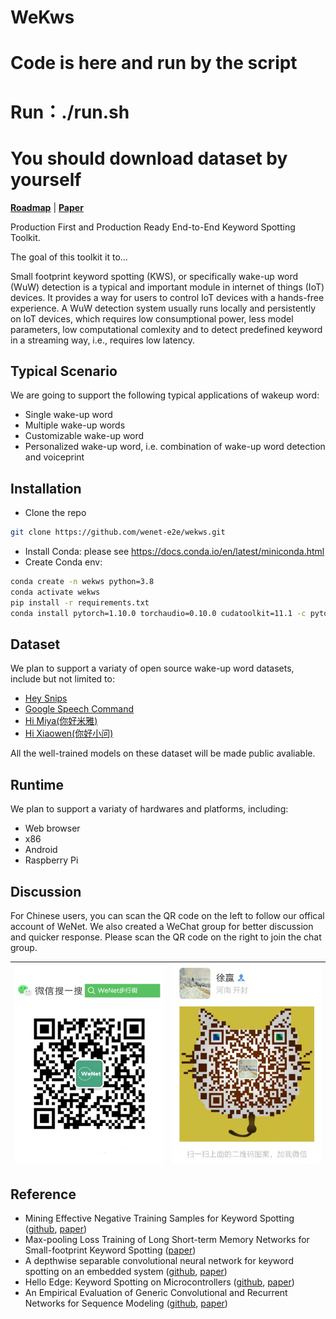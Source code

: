 # WeKws
# Code is here and run by the script
# Run：./run.sh
# You should download dataset by yourself
[**Roadmap**](https://github.com/wenet-e2e/wekws/issues/121)
| [**Paper**](https://arxiv.org/pdf/2210.16743.pdf)


Production First and Production Ready End-to-End Keyword Spotting Toolkit.

The goal of this toolkit it to...

Small footprint keyword spotting (KWS), or specifically wake-up word (WuW) detection is a typical and important module in internet of things (IoT) devices.  It provides a way for users to control IoT devices with a hands-free experience. A WuW detection system usually runs locally and persistently on IoT devices, which requires low consumptional power, less model parameters, low computational comlexity and to detect predefined keyword in a streaming way, i.e., requires low latency.


## Typical Scenario

We are going to support the following typical applications of wakeup word:

* Single wake-up word
* Multiple wake-up words
* Customizable wake-up word
* Personalized wake-up word, i.e. combination of wake-up word detection and voiceprint

## Installation

- Clone the repo
``` sh
git clone https://github.com/wenet-e2e/wekws.git
```

- Install Conda: please see https://docs.conda.io/en/latest/miniconda.html
- Create Conda env:

``` sh
conda create -n wekws python=3.8
conda activate wekws
pip install -r requirements.txt
conda install pytorch=1.10.0 torchaudio=0.10.0 cudatoolkit=11.1 -c pytorch -c conda-forge
```

## Dataset

We plan to support a variaty of open source wake-up word datasets, include but not limited to:

* [Hey Snips](https://github.com/sonos/keyword-spotting-research-datasets)
* [Google Speech Command](https://arxiv.org/pdf/1804.03209.pdf)
* [Hi Miya(你好米雅)](http://www.aishelltech.com/wakeup_data)
* [Hi Xiaowen(你好小问)](http://openslr.org/87/)

All the well-trained models on these dataset will be made public avaliable.


## Runtime

We plan to support a variaty of hardwares and platforms, including:

* Web browser
* x86
* Android
* Raspberry Pi

## Discussion

For Chinese users, you can scan the QR code on the left to follow our offical account of WeNet.
We also created a WeChat group for better discussion and quicker response.
Please scan the QR code on the right to join the chat group.

| <img src="https://github.com/wenet-e2e/wenet-contributors/blob/main/wenet_official.jpeg" width="250px"> | <img src="https://github.com/wenet-e2e/wenet-contributors/blob/main/wekws/menglong.jpg" width="250px"> |
| ---- | ---- |

## Reference

* Mining Effective Negative Training Samples for Keyword Spotting
  ([github]( https://github.com/jingyonghou/KWS_Max-pooling_RHE),
   [paper](https://www.microsoft.com/en-us/research/uploads/prod/2020/04/ICASSP2020_Max_pooling_KWS.pdf))
* Max-pooling Loss Training of Long Short-term Memory Networks for Small-footprint Keyword Spotting
  ([paper](https://arxiv.org/pdf/1705.02411.pdf))
* A depthwise separable convolutional neural network for keyword spotting on an embedded system
  ([github](https://github.com/PeterMS123/KWS-DS-CNN-for-embedded),
   [paper](https://asmp-eurasipjournals.springeropen.com/track/pdf/10.1186/s13636-020-00176-2.pdf))
* Hello Edge: Keyword Spotting on Microcontrollers
  ([github](https://github.com/ARM-software/ML-KWS-for-MCU),
   [paper](https://arxiv.org/pdf/1711.07128.pdf))
* An Empirical Evaluation of Generic Convolutional and Recurrent Networks for Sequence Modeling
  ([github](http://github.com/locuslab/TCN),
   [paper](https://arxiv.org/pdf/1803.01271.pdf))

